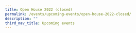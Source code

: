 ```yaml
---
title: Open House 2022 (closed)
permalink: /events/upcoming-events/open-house-2022-closed/
description: ""
third_nav_title: Upcoming events
---
```

